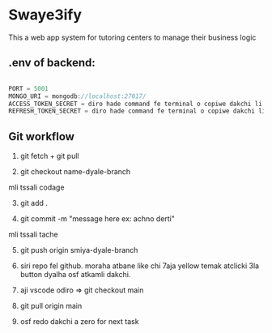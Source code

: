 # Swaye3ify
This a web app system for tutoring centers to manage their business logic


## .env of backend:
```js

PORT = 5001
MONGO_URI = mongodb://localhost:27017/
ACCESS_TOKEN_SECRET = diro hade command fe terminal o copiwe dakchi li 3takome => node -e "console.log(require('crypto').randomBytes(64).toString('hex'))"
REFRESH_TOKEN_SECRET = diro hade command fe terminal o copiwe dakchi li 3takome => node -e "console.log(require('crypto').randomBytes(64).toString('hex'))"

```

## Git workflow

1. git fetch + git pull

2. git checkout name-dyale-branch

mli tssali codage

3. git add .

4. git commit -m "message here ex: achno derti"


mli tssali tache

5. git push origin smiya-dyale-branch

6. siri repo fel github. moraha atbane like chi 7aja yellow temak atclicki 3la button dyalha osf atkamli dakchi.

7. aji vscode odiro => git checkout main

8. git pull origin main

9. osf redo dakchi a zero for next task